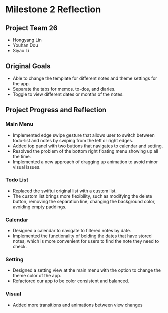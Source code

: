 # Milestone 2 Reflection
 
## Project Team 26
   * Hongyang Lin
   * Youhan Dou
   * Siyao Li
 
## Original Goals
* Able to change the template for different notes and theme settings for the app.
* Separate the tabs for memos. to-dos, and diaries.
* Toggle to view different dates or months of the notes.
 
 
## Project Progress and Reflection
### Main Menu
* Implemented edge swipe gesture that allows user to switch between todo-list and notes by swiping from the left or right edges.
* Added top panel with two buttons that navigates to calendar and setting.
* Resolved the problem of the bottom right floating menu showing up all the time.
* Implemented a new approach of dragging up animation to avoid minor visual issues.
 
### Todo List
* Replaced the swiftui original list with a custom list.
* The custom list brings more flexibility, such as modifying the delete button, removing the separation line, changing the background color, avoiding empty paddings.
 
### Calendar
* Designed a calendar to navigate to filtered notes by date.
* Implemented the functionality of bolding the dates that have stored notes, which is more convenient for users to find the note they need to check.
 
### Setting
* Designed a setting view at the main menu with the option to change the theme color of the app.
* Refactored our app to be color consistent and balanced.
 
### Visual
* Added more transitions and animations between view changes
 
 
 

